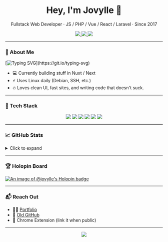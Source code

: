 <!-- HEADER -->
<h1 align="center">Hey, I'm Jovylle 👋</h1>
<p align="center">
  Fullstack Web Developer · JS / PHP / Vue / React / Laravel · Since 2017
</p>

<p align="center">
  <a href="https://jovylle.com" target="_blank">
    <img src="https://img.shields.io/badge/Visit%20Portfolio-%23000000.svg?style=for-the-badge&logo=firefox&logoColor=white" />
  </a>
  <a href="https://github.com/jovylle-old" target="_blank">
    <img src="https://img.shields.io/badge/Old%20GitHub-%23FFB000.svg?style=for-the-badge&logo=github&logoColor=black" />
  </a>
  <a href="https://chrome.google.com/webstore/detail/your-extension-id" target="_blank">
    <img src="https://img.shields.io/badge/Chrome%20Extension-Used%20by%20100%2B-blue?style=for-the-badge&logo=google-chrome&logoColor=white" />
  </a>
</p>

---

### 🧠 About Me

[![Typing SVG](https://readme-typing-svg.demolab.com?font=Fira+Code&pause=1000&color=B7FFD8&background=00000071&width=435&lines=Ctrl%2BZ+is+my+best+friend.)](https://git.io/typing-svg)

- 💻 Currently building stuff in Nuxt / Next  
- ⚡ Uses Linux daily (Debian, SSH, etc.)  
- 🔥 Loves clean UI, fast sites, and writing code that doesn't suck.

---

### 🚀 Tech Stack

<p align="center">
  <!-- Stack badges go here -->
  <img src="https://img.shields.io/badge/javascript-%23323330.svg?style=for-the-badge&logo=javascript&logoColor=%23F7DF1E" />
  <img src="https://img.shields.io/badge/Nuxt-002E3B?style=for-the-badge&logo=nuxtdotjs&logoColor=#00DC82" />
  <img src="https://img.shields.io/badge/vuejs-%2335495e.svg?style=for-the-badge&logo=vuedotjs&logoColor=%234FC08D" />
  <img src="https://img.shields.io/badge/php-%23777BB4.svg?style=for-the-badge&logo=php&logoColor=white" />
  <img src="https://img.shields.io/badge/react-%2320232a.svg?style=for-the-badge&logo=react&logoColor=%2361DAFB" />
  <img src="https://img.shields.io/badge/laravel-%23FF2D20.svg?style=for-the-badge&logo=laravel&logoColor=white" />
  <!-- Add others as needed -->
</p>

---

### 📈 GitHub Stats

<details>
  <summary>Click to expand</summary>

  <p align="center">
    <img src="http://github-profile-summary-cards.vercel.app/api/cards/profile-details?username=jovylle&theme=onedark" />
    <br />
    <img src="https://streak-stats.demolab.com?user=jovylle&theme=github-dark-dimmed&border_radius=6&hide_current_streak=true&hide_longest_streak=true" />
    <br />
    <img src="https://github-readme-stats-jov.vercel.app/api/top-langs/?username=jovylle&hide=css,scss,html&theme=onedark&hide_border=true&layout=compact&langs_count=8" />
  </p>
</details>

---

### 🏆 Holopin Board

[![An image of @jovylle's Holopin badge](https://holopin.me/jovylle)](https://jovylle.com)

---

### 📬 Reach Out

- 🧑‍💻 [Portfolio](https://jovylle.com)  
- 📂 [Old GitHub](https://github.com/jovyllebermudez-old)  
- 🔌 Chrome Extension (link it when public)

---

<p align="center">
  <img src="https://visitcount.itsvg.in/api?id=jovylle&label=Profile%20Views&color=6&icon=5&pretty=false" />
</p>
